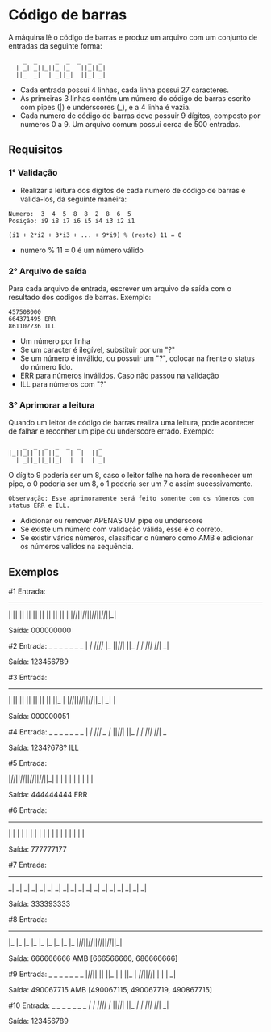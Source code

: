 # Código de barras

A máquina lê o código de barras e produz um arquivo com um conjunto de entradas da seguinte forma:

```
    _  _     _  _  _  _  _
  | _| _||_||_ |_   ||_||_|
  ||_  _|  | _||_|  ||_| _|	

```

- Cada entrada possui 4 linhas, cada linha possui 27 caracteres. 
- As primeiras 3 linhas contém um número do código de barras escrito com pipes (|) e underscores (_), e a 4 linha é vazia. 
- Cada numero de código de barras deve possuir 9 dígitos, composto por numeros 0 a 9. Um arquivo comum possui cerca de 500 entradas.


## Requisitos

### 1° Validação

- Realizar a leitura dos digitos de cada numero de código de barras e valida-los, da seguinte maneira: 

```
Numero:  3  4  5  8  8  2  8  6  5
Posição: i9 i8 i7 i6 i5 i4 i3 i2 i1

(i1 + 2*i2 + 3*i3 + ... + 9*i9) % (resto) 11 = 0
```

- numero % 11 = 0 é um número válido

### 2° Arquivo de saída

Para cada arquivo de entrada, escrever um arquivo de saída com o resultado dos codigos de barras. Exemplo:

```
457508000
664371495 ERR
86110??36 ILL
```   

- Um número por linha
- Se um caracter é ilegível, substituir por um "?"
- Se um número é inválido, ou possuir um "?", colocar na frente o status do número lido.
- ERR para números inválidos. Caso não passou na validação 
- ILL para números com "?"

### 3° Aprimorar a leitura

Quando um leitor de código de barras realiza uma leitura, pode acontecer de falhar e reconher um pipe ou underscore errado. Exemplo:

```
    _  _  _  _  _  _     _ 
|_||_|| || ||_   |  |  ||_ 
  | _||_||_||_|  |  |  | _|
```

O dígito 9 poderia ser um 8, caso o leitor falhe na hora de reconhecer um pipe, o 0 poderia ser um 8, o 1 poderia ser um 7 e assim sucessivamente. 

```
Observação: Esse aprimoramente será feito somente com os números com status ERR e ILL.
```

- Adicionar ou remover APENAS UM pipe ou underscore
- Se existe um número com validação válida, esse é o correto. 
- Se existir vários números, classificar o número como AMB e adicionar os números validos na sequência.

## Exemplos



#1
Entrada:
 _  _  _  _  _  _  _  _  _ 
| || || || || || || || || |
|_||_||_||_||_||_||_||_||_|

Saída:
000000000

#2
Entrada:
    _  _     _  _  _  _  _
  | _| _||_||_ |_   ||_||_|
  ||_  _|  | _||_|  ||_| _|

Saída:
123456789

#3
Entrada:
 _  _  _  _  _  _  _  _    
| || || || || || || ||_   |
|_||_||_||_||_||_||_| _|  |

Saída:
000000051

#4
Entrada:
    _  _     _  _  _  _  _ 
  | _| _||_| _ |_   ||_||_|
  ||_  _|  | _||_|  ||_| _ 

Saída:
1234?678? ILL

#5
Entrada:
                           
|_||_||_||_||_||_||_||_||_|
  |  |  |  |  |  |  |  |  |

Saída:
444444444 ERR

#6
Entrada:
 _  _  _  _  _  _  _  _  _ 
  |  |  |  |  |  |  |  |  |
  |  |  |  |  |  |  |  |  |

Saída:
777777177

#7
Entrada:
 _  _  _  _  _  _  _  _  _ 
 _| _| _| _| _| _| _| _| _|
 _| _| _| _| _| _| _| _| _|

Saída:
333393333

#8
Entrada:
 _  _  _  _  _  _  _  _  _ 
|_ |_ |_ |_ |_ |_ |_ |_ |_ 
|_||_||_||_||_||_||_||_||_|

Saída:
666666666 AMB [666566666, 686666666]

#9
Entrada:
    _  _  _  _  _  _     _ 
|_||_|| || ||_   |  |  ||_ 
  | _||_||_||_|  |  |  | _|

Saída:
490067715 AMB [490067115, 490067719, 490867715]

#10
Entrada:
    _  _     _  _  _  _  _ 
 _| _| _||_||_ |_   ||_||_|
  ||_  _|  | _||_|  ||_| _|

Saída:
123456789

